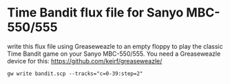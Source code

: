 # Time Bandit flux file for Sanyo MBC-550/555
write this flux file using Greaseweazle to an empty floppy to play the classic Time Bandit game on your Sanyo MBC-550/555. You need a Greaseweazle device for this: https://github.com/keirf/greaseweazle/
```
gw write bandit.scp --tracks="c=0-39:step=2"
```

